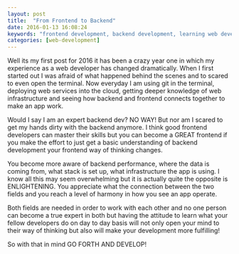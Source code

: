```yaml
---
layout: post
title:  "From Frontend to Backend"
date: 2016-01-13 16:08:24
keywords: "frontend development, backend development, learning web development"
categories: [web-development]
---
```

Well its my first post for 2016 it has been a crazy year one in which my experience as a web developer has changed dramatically. When I first started out I was afraid of what happened behind the scenes and to scared to even open the terminal. Now everyday I am using git in the terminal, deploying web services into the cloud, getting deeper knowledge of web infrastructure and seeing how backend and frontend connects together to make an app work.

Would I say I am an expert backend dev? NO WAY! But nor am I scared to get my hands dirty with the backend anymore. I think good frontend developers can master their skills but you can become a GREAT frontend if you make the effort to just get a basic understanding of backend development your frontend way of thinking changes.

You become more aware of backend performance, where the data is coming from, what stack is set up, what infrastructure the app is using. I know all this may seem overwhelming but it is actually quite the opposite is ENLIGHTENING. You appreciate what the connection between the two fields and you reach a level of harmony in how you see an app operate.

Both fields are needed in order to work with each other and no one person can become a true expert in both but having the attitude to learn what your fellow developers do on day to day basis will not only open your mind to their way of thinking but also will make your development more fulfilling!

So with that in mind GO FORTH AND DEVELOP!
